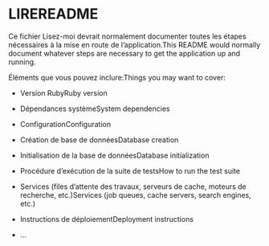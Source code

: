 # <a name="readme"></a><span data-ttu-id="930e2-101">LIRE</span><span class="sxs-lookup"><span data-stu-id="930e2-101">README</span></span>

<span data-ttu-id="930e2-102">Ce fichier Lisez-moi devrait normalement documenter toutes les étapes nécessaires à la mise en route de l’application.</span><span class="sxs-lookup"><span data-stu-id="930e2-102">This README would normally document whatever steps are necessary to get the application up and running.</span></span>

<span data-ttu-id="930e2-103">Éléments que vous pouvez inclure:</span><span class="sxs-lookup"><span data-stu-id="930e2-103">Things you may want to cover:</span></span>

* <span data-ttu-id="930e2-104">Version Ruby</span><span class="sxs-lookup"><span data-stu-id="930e2-104">Ruby version</span></span>

* <span data-ttu-id="930e2-105">Dépendances système</span><span class="sxs-lookup"><span data-stu-id="930e2-105">System dependencies</span></span>

* <span data-ttu-id="930e2-106">Configuration</span><span class="sxs-lookup"><span data-stu-id="930e2-106">Configuration</span></span>

* <span data-ttu-id="930e2-107">Création de base de données</span><span class="sxs-lookup"><span data-stu-id="930e2-107">Database creation</span></span>

* <span data-ttu-id="930e2-108">Initialisation de la base de données</span><span class="sxs-lookup"><span data-stu-id="930e2-108">Database initialization</span></span>

* <span data-ttu-id="930e2-109">Procédure d’exécution de la suite de tests</span><span class="sxs-lookup"><span data-stu-id="930e2-109">How to run the test suite</span></span>

* <span data-ttu-id="930e2-110">Services (files d’attente des travaux, serveurs de cache, moteurs de recherche, etc.)</span><span class="sxs-lookup"><span data-stu-id="930e2-110">Services (job queues, cache servers, search engines, etc.)</span></span>

* <span data-ttu-id="930e2-111">Instructions de déploiement</span><span class="sxs-lookup"><span data-stu-id="930e2-111">Deployment instructions</span></span>

* <span data-ttu-id="930e2-112">...</span><span class="sxs-lookup"><span data-stu-id="930e2-112"></span></span>
